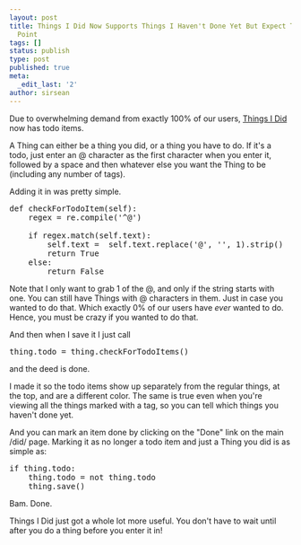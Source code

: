 ```yaml
---
layout: post
title: Things I Did Now Supports Things I Haven't Done Yet But Expect To Do At Some
  Point
tags: []
status: publish
type: post
published: true
meta:
  _edit_last: '2'
author: sirsean
---
```

Due to overwhelming demand from exactly 100% of our users, <a href="http://things.vikinghammer.com/">Things I Did</a> now has todo items.

A Thing can either be a thing you did, or a thing you have to do. If it's a todo, just enter an @ character as the first character when you enter it, followed by a space and then whatever else you want the Thing to be (including any number of tags).

Adding it in was pretty simple.
<pre>def checkForTodoItem(self):
    regex = re.compile('^@')

    if regex.match(self.text):
        self.text =  self.text.replace('@', '', 1).strip()
        return True
    else:
        return False</pre>
Note that I only want to grab 1 of the @, and only if the string starts with one. You can still have Things with @ characters in them. Just in case you wanted to do that. Which exactly 0% of our users have <em>ever</em> wanted to do. Hence, you must be crazy if you wanted to do that.

And then when I save it I just call
<pre>thing.todo = thing.checkForTodoItems()</pre>
and the deed is done.

I made it so the todo items show up separately from the regular things, at the top, and are a different color. The same is true even when you're viewing all the things marked with a tag, so you can tell which things you haven't done yet.

And you can mark an item done by clicking on the "Done" link on the main /did/ page. Marking it as no longer a todo item and just a Thing you did is as simple as:
<pre>if thing.todo:
    thing.todo = not thing.todo
    thing.save()</pre>
Bam. Done.

Things I Did just got a whole lot more useful. You don't have to wait until after you do a thing before you enter it in!
